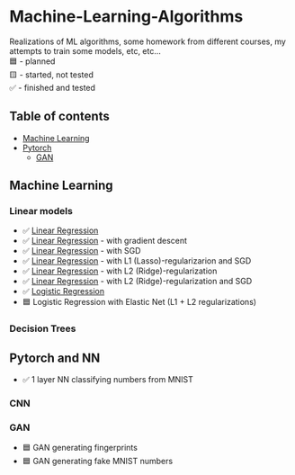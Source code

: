 # Machine-Learning-Algorithms
Realizations of ML algorithms, some homework from different courses, my attempts to train some models, etc, etc...  
:blue_square: - planned  
:yellow_square: - started, not tested  
:white_check_mark: - finished and tested  


## Table of contents
* [Machine Learning](#machine-learning)
* [Pytorch](#pytorch)
  * [GAN](#gan)

## Machine Learning
### Linear models
* :white_check_mark: [Linear Regression](https://github.com/xtbtds/Machine-Learning-Algorithms/tree/main/LinearRegression/linear_regression.py)
* :white_check_mark: [Linear Regression](https://github.com/xtbtds/Machine-Learning-Algorithms/blob/main/LinearRegression/linear_regression_with_gradient_descent.py) - with gradient descent
* :white_check_mark: [Linear Regression](https://github.com/xtbtds/Machine-Learning-Algorithms/blob/main/LinearRegression/linear_regression_SGD.py) - with SGD
* :white_check_mark: [Linear Regression](https://github.com/xtbtds/Machine-Learning-Algorithms/blob/main/LinearRegression/linear_regression_lasso_SGD.py) - with L1 (Lasso)-regularizarion and SGD
* :white_check_mark: [Linear Regression](https://github.com/xtbtds/Machine-Learning-Algorithms/blob/main/LinearRegression/linear_regression_ridge.py) - with L2 (Ridge)-regularization 
* :white_check_mark: [Linear Regression](https://github.com/xtbtds/Machine-Learning-Algorithms/blob/main/LinearRegression/linear_regression_ridge_SGD.py) - with L2 (Ridge)-regularization and SGD
* :white_check_mark: [Logistic Regression](https://github.com/xtbtds/Machine-Learning-Algorithms/blob/main/LogisticRegression/logistic_regression.py)
* :blue_square: Logistic Regression with Elastic Net (L1 + L2 regularizations)
### Decision Trees

## Pytorch and NN
* :white_check_mark: 1 layer NN classifying numbers from MNIST
### CNN

### GAN
* :blue_square: GAN generating fingerprints
* :blue_square: GAN generating fake MNIST numbers
